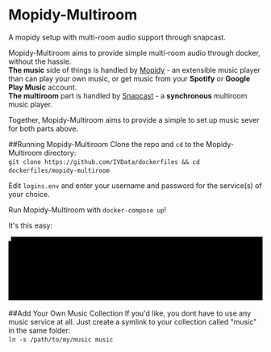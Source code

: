 # Mopidy-Multiroom
A mopidy setup with multi-room audio support through snapcast.


Mopidy-Multiroom aims to provide simple multi-room audio through docker, without the hassle.  
**The music** side of things is handled by [Mopidy](https://github.com/mopidy/mopidy) - an extensible music player than can play your own music, or get music from your **Spotify** or **Google Play Music** account.  
**The multiroom** part is handled by [Snapcast](https://github.com/badaix/snapcast) - a **synchronous** multiroom music player.

Together, Mopidy-Multiroom aims to provide a simple to set up music sever for both parts above.

##Running Mopidy-Multiroom
Clone the repo and `cd` to the Mopidy-Multiroom directory:  
`git clone https://github.com/IVData/dockerfiles && cd dockerfiles/mopidy-multiroom`

Edit `logins.env` and enter your username and password for the service(s) of your choice.

Run Mopidy-Multiroom with `docker-compose up`!

It's this easy:

![install](images/install.gif)


##Add Your Own Music Collection
If you'd like, you dont have to use any music service at all. Just create a symlink to your collection called "music" in the same folder:  
`ln -s /path/to/my/music music`
